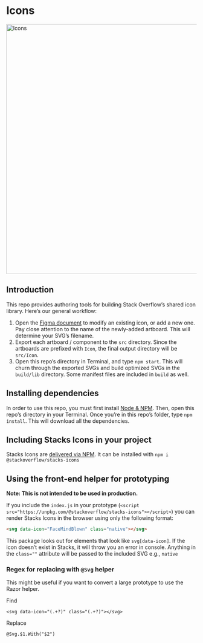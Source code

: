 # Icons

<img width="659" alt="Icons" src="https://user-images.githubusercontent.com/1369864/57243772-84aeca00-6ffc-11e9-96d8-208315e070e8.png">


## Introduction

This repo provides authoring tools for building Stack Overflow’s shared icon library. Here’s our general workflow:

1. Open the [Figma document](https://www.figma.com/file/NxAqQAi9i5XsrZSm1WYj6tsM/Icons?node-id=0%3A1) to modify an existing icon, or add a new one. Pay close attention to the name of the newly-added artboard. This will determine your SVG’s filename.
2. Export each artboard / component to the `src` directory. Since the artboards are prefixed with `Icon`, the final output directory will be `src/Icon`.
3. Open this repo’s directory in Terminal, and type `npm start`. This will churn through the exported SVGs and build optimized SVGs in the `build/lib` directory. Some manifest files are included in `build` as well.

## Installing dependencies

In order to use this repo, you must first install [Node & NPM](https://nodejs.org/en/download/). Then, open this repo’s directory in your Terminal. Once you’re in this repo’s folder, type `npm install`. This will download all the dependencies.

## Including Stacks Icons in your project

Stacks Icons are [delivered via NPM](https://www.npmjs.com/package/@stackoverflow/stacks-icons). It can be installed with `npm i @stackoverflow/stacks-icons`

## Using the front-end helper for prototyping

**Note: This is not intended to be used in production.**

If you include the `index.js` in your prototype (`<script src="https://unpkg.com/@stackoverflow/stacks-icons"></script>`) you can render Stacks Icons in the browser using only the following format:

```html
<svg data-icon="FaceMindBlown" class="native"></svg>
```

This package looks out for elements that look like `svg[data-icon]`. If the icon doesn’t exist in Stacks, it will throw you an error in console. Anything in the `class=""` attribute will be passed to the included SVG e.g., `native`

### Regex for replacing with `@Svg` helper

This might be useful if you want to convert a large prototype to use the Razor helper.

Find

```
<svg data-icon="(.+?)" class="(.+?)"></svg>
```

Replace

```
@Svg.$1.With("$2")
```